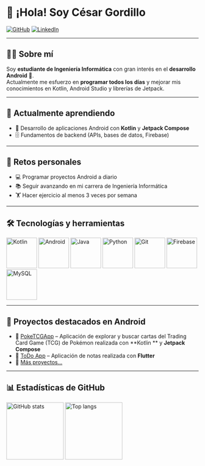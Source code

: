 # 👋 ¡Hola! Soy César Gordillo  

[![GitHub](https://img.shields.io/badge/GitHub-000?style=for-the-badge&logo=github&logoColor=white)](https://github.com/cesarguillermo)
[![LinkedIn](https://img.shields.io/badge/LinkedIn-0077B5?style=for-the-badge&logo=linkedin&logoColor=white)](https://www.linkedin.com/in/cesarguillermogordillo/)  

---

## 👨‍💻 Sobre mí  
Soy **estudiante de Ingeniería Informática** con gran interés en el **desarrollo Android** 📱.  
Actualmente me esfuerzo en **programar todos los días** y mejorar mis conocimientos en Kotlin, Android Studio y librerías de Jetpack.  

---

## 🌱 Actualmente aprendiendo  
- 📱 Desarrollo de aplicaciones Android con **Kotlin** y **Jetpack Compose**  
- 🗄️ Fundamentos de backend (APIs, bases de datos, Firebase)  

---

## 💪 Retos personales  
- 💻 Programar proyectos Android a diario  
- 📚 Seguir avanzando en mi carrera de Ingeniería Informática  
- 🏋️ Hacer ejercicio al menos 3 veces por semana  

---

## 🛠️ Tecnologías y herramientas  
<p align="left">
  <img src="https://www.vectorlogo.zone/logos/kotlinlang/kotlinlang-ar21.svg" alt="Kotlin" width="80"/>
  <img src="https://developer.android.com/images/logos/android.svg" alt="Android" width="80"/>
  <img src="https://www.vectorlogo.zone/logos/java/java-ar21.svg" alt="Java" width="80"/>
  <img src="https://www.vectorlogo.zone/logos/python/python-ar21.svg" alt="Python" width="80"/>
  <img src="https://www.vectorlogo.zone/logos/git-scm/git-scm-ar21.svg" alt="Git" width="80"/>
  <img src="https://www.vectorlogo.zone/logos/firebase/firebase-ar21.svg" alt="Firebase" width="80"/>
  <img src="https://www.vectorlogo.zone/logos/mysql/mysql-ar21.svg" alt="MySQL" width="80"/>
</p>

---

## 📌 Proyectos destacados en Android  
- 📱 [PokeTCGApp](https://github.com/cesarguillermo/PokeTCGApp) – Aplicación de explorar y buscar cartas del Trading Card Game (TCG) de Pokémon realizada con **Kotlin ** y **Jetpack Compose**
- 📱 [ToDo App](https://github.com/cesarguillermo/todo-app-flutter) – Aplicación de notas realizada con **Flutter**
- 🔗 [Más proyectos...](https://github.com/cesarguillermo?tab=repositories)  

---

## 📊 Estadísticas de GitHub  
<p align="left">
  <img src="https://github-readme-stats.vercel.app/api?username=cesarguillermo&show_icons=true&theme=tokyonight" alt="GitHub stats" height="150"/>
  <img src="https://github-readme-stats.vercel.app/api/top-langs/?username=cesarguillermo&layout=compact&theme=tokyonight" alt="Top langs" height="150"/>
</p>

